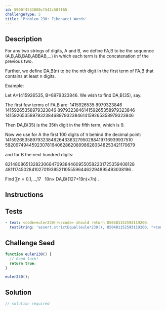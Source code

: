 ```yaml
---
id: 5900f4531000cf542c50ff65
challengeType: 5
title: 'Problem 230: Fibonacci Words'
---
```


## Description
<section id='description'>
For any two strings of digits, A and B, we define FA,B to be the sequence (A,B,AB,BAB,ABBAB,...) in which each term is the concatenation of the previous two.

Further, we define DA,B(n) to be the nth digit in the first term of FA,B that contains at least n digits.

Example:

Let A=1415926535, B=8979323846. We wish to find DA,B(35), say.

The first few terms of FA,B are:
1415926535
8979323846
14159265358979323846
897932384614159265358979323846
14159265358979323846897932384614159265358979323846

Then DA,B(35) is the 35th digit in the fifth term, which is 9.

Now we use for A the first 100 digits of π behind the decimal point:
14159265358979323846264338327950288419716939937510
58209749445923078164062862089986280348253421170679

and for B the next hundred digits:

82148086513282306647093844609550582231725359408128
48111745028410270193852110555964462294895493038196 .

Find ∑n = 0,1,...,17   10n× DA,B((127+19n)×7n) .
</section>

## Instructions
<section id='instructions'>

</section>

## Tests
<section id='tests'>

```yml
- text: <code>euler230()</code> should return 850481152593119200.
  testString: 'assert.strictEqual(euler230(), 850481152593119200, "<code>euler230()</code> should return 850481152593119200.");'

```

</section>

## Challenge Seed
<section id='challengeSeed'>

<div id='js-seed'>

```js
function euler230() {
  // Good luck!
  return true;
}

euler230();
```

</div>



</section>

## Solution
<section id='solution'>

```js
// solution required
```
</section>
